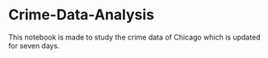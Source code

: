 # Crime-Data-Analysis
This notebook is made to study the crime data of Chicago which is updated for seven days.
